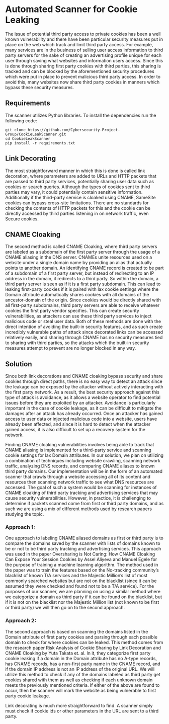 # Automated Scanner for Cookie Leaking

The issue of potential third party access to private cookies has been a well known vulnerability and there have been particular security measures put in place on the web which track and limit third party access. For example, many services are in the business of selling user access information to third party servers for the sake of creating an advertising profile unique for each user through saving what websites and information users access. Since this is done through sharing first party cookies with third parties, this sharing is tracked and can be blocked by the aforementioned security procedures which were put in place to prevent malicious third party access. In order to avoid this, many websites now share third party cookies in manners which bypass these security measures.

## Requirements
The scanner utilizes Python libraries. To install the dependencies run the following code:
```
git clone https://github.com/Cybersecurity-Project-Group/CookieLeakScanner.git
cd CookieLeakScanner
pip install -r requirements.txt
```

## Link Decorating
The most straightforward manner in which this is done is called link decoration, where parameters are added to URLs and HTTP packets that are passed to third party services, potentially sharing user data such as cookies or search queries. Although the types of cookies sent to third parties may vary, it could potentially contain sensitive information. Additionally if the third-party service is cloaked using CNAME, SameSite cookies can bypass cross-site limitations. There are no standards for checking the contents of HTTP packets for this and the cookie can be directly accessed by third parties listening in on network traffic, even Secure cookies. 

## CNAME Cloaking
The second method is called CNAME Cloaking, where third party servers are labeled as a subdomain of the first party server through the usage of a CNAME aliasing in the DNS server. CNAMEs unite resources used on a website under a single domain name by providing an alias that actually points to another domain. An identifying CNAME record is created to be part of a subdomain of a first party server, but instead of redirecting to an IP address in the domain, it redirects to a third party. So within the domain, a third party server is seen as if it is a first party subdomain. This can lead to leaking first-party cookies if it is paired with lax cookie settings where the Domain attribute automatically shares cookies with all domains of the ancestor-domain of the origin. Since cookies would be directly shared with all first-party subdomains, third party servers are able to receive whatever cookies the first party vendor specifies. This can create security vulnerabilities, as attackers can use these third party services to inject malicious code or steal user data.
Both of these methods are done with the direct intention of avoiding the built-in security features, and as such create incredibly vulnerable paths of attack since decorated links can be accessed relatively easily, and sharing through CNAME has no security measures tied to sharing with third parties, so the attacks which the built-in security measures attempt to prevent are no longer blocked in any way.

## Solution

Since both link decorations and CNAME cloaking bypass security and share cookies through direct paths, there is no easy way to detect an attack since the leakage can be exposed by the attacker without actively interacting with the first party network. As a result,  the best security approach against this type of attack is avoidance, as it allows a website operator to find potential issues before they are exploited by an attacker. Avoidance is particularly important in the case of cookie leakage, as it can be difficult to mitigate the damages after an attack has already occurred. Once an attacker has gained access to user data or injected malicious code into a website, users have already been affected, and since it is hard to detect when the attacker gained access, it is also difficult to set up a recovery system for the network. 

Finding CNAME cloaking vulnerabilities involves being able to track that CNAME aliasing is implemented for a third-party service and scanning cookie settings for lax Domain attributes. In our solution, we plan on utilizing a combination of techniques including website crawling, scanning network traffic, analyzing DNS records, and comparing CNAME aliases to known third party domains. Our implementation will be in the form of an automated scanner that crawls through a website accessing all of its content and resources then scanning network traffic to see what DNS resources are accessed. The goal of such a system would be scanning for instances of CNAME cloaking of third party tracking and advertising services that may cause security vulnerabilities. However, in practice, it is challenging to determine if packets scanned come from first or third party domains, and as such we are using a mix of different methods used by research papers studying the topic.

### Approach 1:
One approach to labeling CNAME aliased domains as first or third party is to compare the domains saved by the scanner with lists of domains known to be or not to be third party tracking and advertising services. This approach was used in the paper Oversharing is Not Caring: How CNAME Cloaking Can Expose Your Session Cookies by Assel Aliyeva and Manuel Egele for the purpose of training a machine learning algorithm. The method used in the paper was to train the features based on the No-tracking community’s blacklist of known T/A services and the Majestic Million’s list of most commonly searched websites but are not on the blacklist (since it can be assumed they were checked and found not to be a T/A service). For the purposes of our scanner, we are planning on using a similar method where we categorize a domain as third party if it can be found on the blacklist, but if it is not on the blacklist nor the Majestic Million list (not known to be first or third party) we will then go on to the second approach.

### Approach 2:
The second approach is based on scanning the domains listed in the Domain attribute of first party cookies and parsing through each possible domain to check for where cookies can be leaked. This method comes from the research paper Risk Analysis of Cookie Sharing by Link Decoration and CNAME Cloaking by Yuta Takata et. al. In it, they categorize first party cookie leaking if a domain in the Domain attribute has no A-type records, has CNAME records, has a non-first party name in the CNAME record, and if the domain IP address is not an IP address of the original URL. We will utilize this method to check if any of the domains labeled as third party get cookies shared with them as well as checking if each unknown domain meets the previously mentioned criteria. If either of the above are found to occur, then the scanner will mark the website as being vulnerable to first party cookie leakage.

Link decorating is much more straightforward to find. A scanner simply must check if cookie ids or other parameters in the URL are sent to a third party.



